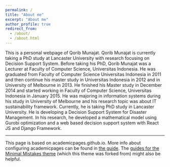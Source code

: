 ```yaml
---
permalink: /
title: "About me"
excerpt: "About me"
author_profile: true
redirect_from: 
  - /about/
  - /about.html
---
```


This is a personal webpage of Qorib Munajat. Qorib Munajat is currently taking a PhD study at Lancaster University with research focusing on Decision Support System. Before taking his PhD, Qorib Munajat was a Lecturer at Faculty of Computer Science, Universitas Indonesia. He was graduated from Faculty of Computer Science Universitas Indonesia in 2011 and then continue his master study in Universitas Indonesia in 2012 and in University of Melbourne in 2013. He finished his Master study in December 2014 and started working in Faculty of Computer Science, Universitas Indonesia in January 2015. He was majoring in information systems during his study in University of Melbourne and his research topic was about IT sustainability framework. Currently, he is taking PhD study in Lancaster University. He is developing a Decision Support System for Disaster Management. In his research, he developed a mathematical model using Gurobi optimization and a web based decision support system with React JS and Django Framework. 

------
This page is based on  academicpages.github.io. More info about configuring academicpages can be found in [the guide](https://academicpages.github.io/markdown/). The [guides for the Minimal Mistakes theme](https://mmistakes.github.io/minimal-mistakes/docs/configuration/) (which this theme was forked from) might also be helpful.
